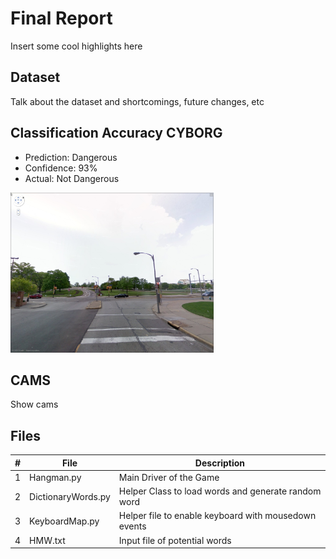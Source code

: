 # Final Report
Insert some cool highlights here

## Dataset 
Talk about the dataset and shortcomings, future changes, etc

## Classification Accuracy CYBORG
 - Prediction: Dangerous
 - Confidence: 93%
 - Actual: Not Dangerous
<img src="https://github.com/Byron-Dowling/Assets/blob/main/Driving_Test_Data/000004_2.jpg" width = "325" height = "256"/>

## CAMS
Show cams

## Files
|   #    | File                    | Description                                          |
| :---:  | ----------------------- | ---------------------------------------------------- |
|   1    | Hangman.py              | Main Driver of the Game                              |
|   2    | DictionaryWords.py      | Helper Class to load words and generate random word  |
|   3    | KeyboardMap.py          | Helper file to enable keyboard with mousedown events |
|   4    | HMW.txt                 | Input file of potential words                        |
